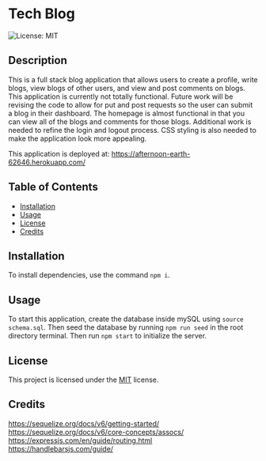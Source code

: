 # Tech Blog
  ![License: MIT](https://img.shields.io/badge/License-MIT-yellow.svg)

  ## Description
  This is a full stack blog application that allows users to create a profile, write blogs, view blogs of other users, and view and post comments on blogs. This application is currently not totally functional. Future work will be revising the code to allow for put and post requests so the user can submit a blog in their dashboard. The homepage is almost functional in that you can view all of the blogs and comments for those blogs. Additional work is needed to refine the login and logout process. CSS styling is also needed to make the application look more appealing.

  This application is deployed at: https://afternoon-earth-62646.herokuapp.com/

  ## Table of Contents
  * [Installation](#installation)
  * [Usage](#usage)
  * [License](#license)
  * [Credits](#credits)



  ## Installation
  To install dependencies, use the command `npm i`.
  
  ## Usage
  To start this application, create the database inside mySQL using `source schema.sql`. Then seed the database by running `npm run seed` in the root directory terminal. Then run `npm start` to initialize the server.

## License

This project is licensed under the [MIT](https://opensource.org/licenses/MIT) license.

## Credits
https://sequelize.org/docs/v6/getting-started/<br>
https://sequelize.org/docs/v6/core-concepts/assocs/<br>
https://expressjs.com/en/guide/routing.html<br>
https://handlebarsjs.com/guide/<br>
